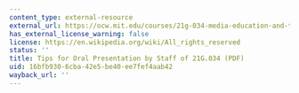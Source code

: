 ```yaml
---
content_type: external-resource
external_url: https://ocw.mit.edu/courses/21g-034-media-education-and-the-marketplace-fall-2005/resources/mit21g_034f05_tipsfororalp/
has_external_license_warning: false
license: https://en.wikipedia.org/wiki/All_rights_reserved
status: ''
title: Tips for Oral Presentation by Staff of 21G.034 (PDF)
uid: 16bfb930-6cba-42e5-be40-ee7fef4aab42
wayback_url: ''
---
```

